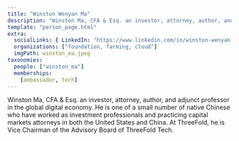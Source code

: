 ```yaml
---
title: "Winston Wenyan Ma"
description: "Winston Ma, CFA & Esq. an investor, attorney, author, and adjunct professor in the global digital economy."
template: "person_page.html"
extra:
  socialLinks: { LinkedIn: "https://www.linkedin.com/in/winston-wenyan-ma-973a0/"}
  organizations: ["foundation, farming, cloud"]
  imgPath: winston_ma.jpeg
taxonomies:
  people: ["winston_ma"]
  memberships:
    [ambassador, tech]
---
```


Winston Ma, CFA & Esq. an investor, attorney, author, and adjunct professor in the global digital economy. He is one of a small number of native Chinese who have worked as investment professionals and practicing capital markets attorneys in both the United States and China. At ThreeFold, he is Vice Chairman of the Advisory Board of ThreeFold Tech.